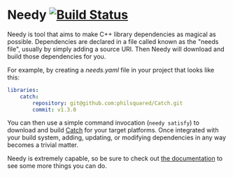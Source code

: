 Needy [![Build Status](https://travis-ci.org/ccbrown/needy.svg?branch=master)](https://travis-ci.org/ccbrown/needy)
==

Needy is tool that aims to make C++ library dependencies as magical as possible. Dependencies are declared in a file called known as the "needs file", usually by simply adding a source URI. Then Needy will download and build those dependencies for you.

For example, by creating a *needs.yaml* file in your project that looks like this:

```yaml
libraries:
    catch:
        repository: git@github.com:philsquared/Catch.git
        commit: v1.3.0
```

You can then use a simple command invocation (`needy satisfy`) to download and build [Catch](https://github.com/philsquared/Catch) for your target platforms. Once integrated with your build system, adding, updating, or modifying dependencies in any way becomes a trivial matter.

Needy is extremely capable, so be sure to check out [the documentation](https://ccbrown.github.com/needy) to see some more things you can do.
